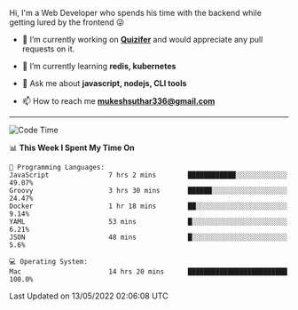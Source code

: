 Hi, I'm a Web Developer who spends his time with the backend while getting lured by the frontend 😜

- 🔭 I’m currently working on **[Quizifer](https://github.com/SutharMukesh/Quizifer/)** and would appreciate any pull requests on it.

- 🌱 I’m currently learning **redis, kubernetes**

- 💬 Ask me about **javascript, nodejs, CLI tools**

- 📫 How to reach me **mukeshsuthar336@gmail.com**

---
<!--START_SECTION:waka-->
![Code Time](http://img.shields.io/badge/Code%20Time-0%20secs-blue)

📊 **This Week I Spent My Time On** 

```text
💬 Programming Languages: 
JavaScript               7 hrs 2 mins        ████████████░░░░░░░░░░░░░   49.07% 
Groovy                   3 hrs 30 mins       ██████░░░░░░░░░░░░░░░░░░░   24.47% 
Docker                   1 hr 18 mins        ██░░░░░░░░░░░░░░░░░░░░░░░   9.14% 
YAML                     53 mins             █░░░░░░░░░░░░░░░░░░░░░░░░   6.21% 
JSON                     48 mins             █░░░░░░░░░░░░░░░░░░░░░░░░   5.6%

💻 Operating System: 
Mac                      14 hrs 20 mins      █████████████████████████   100.0%

```


 Last Updated on 13/05/2022 02:06:08 UTC
<!--END_SECTION:waka-->

